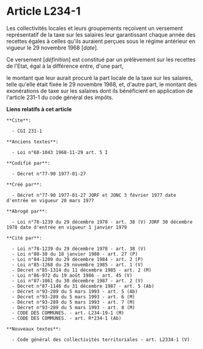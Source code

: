 # Article L234-1

Les collectivités locales et leurs groupements reçoivent un versement représentatif de la taxe sur les salaires leur
garantissant chaque année des recettes égales à celles qu'ils auraient perçues sous le régime antérieur en vigueur le 29
novembre 1968 [*date*].

Ce versement [*définition*] est constitué par un prélèvement sur les recettes de l'Etat, égal à la différence entre, d'une
part,

le montant que leur aurait procuré la part locale de la taxe sur les salaires, telle qu'elle était fixée le 29 novembre 1968,
et, d'autre part, le montant des exonérations de taxe sur les salaires dont ils bénéficient en application de l'article 231-1
du code général des impôts.

**Liens relatifs à cet article**

	**Cite**:

	  - CGI 231-1

	**Anciens textes**:

	  - Loi n°68-1043 1968-11-29 art. 5 I

	**Codifié par**:

	  - Décret n°77-90 1977-01-27

	**Créé par**:

	  - Décret n°77-90 1977-01-27 JORF et JONC 3 février 1977 date d'entrée en vigueur 20 mars 1977

	**Abrogé par**:

	  - Loi n°78-1239 du 29 décembre 1978 - art. 38 (V) JORF 30 décembre 1978 date d'entrée en vigueur 1 janvier 1979

	**Cité par**:

	  - Loi n°78-1239 du 29 décembre 1978 - art. 38 (V)
	  - Loi n°80-30 du 18 janvier 1980 - art. 27 (P)
	  - Loi n°84-1209 du 29 décembre 1984 - art. 2 (P)
	  - Loi n°85-1268 du 29 novembre 1985 - art. 1 (V)
	  - Décret n°85-1314 du 11 décembre 1985 - art. 2 (M)
	  - Loi n°86-972 du 19 août 1986 - art. 45 (V)
	  - Loi n°87-1061 du 30 décembre 1987 - art. 2 (V)
	  - Décret n°87-1146 du 31 décembre 1987 - art. 5 (Ab)
	  - Décret n°93-289 du 5 mars 1993 - art. 5 (Ab)
	  - Décret n°93-289 du 5 mars 1993 - art. 6 (M)
	  - Décret n°93-289 du 5 mars 1993 - art. 7 (M)
	  - Décret n°93-289 du 5 mars 1993 - art. 8 (M)
	  - CODE DES COMMUNES. - art. L234-19-1 (M)
	  - CODE DES COMMUNES. - art. R*234-1 (Ab)

	**Nouveaux textes**:

	  - Code général des collectivités territoriales - art. L2334-1 (V)
